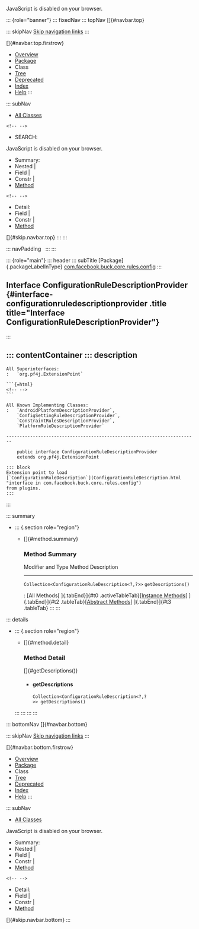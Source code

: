 <div>

JavaScript is disabled on your browser.

</div>

::: {role="banner"}
::: fixedNav
::: topNav
[]{#navbar.top}

::: skipNav
[Skip navigation links](#skip.navbar.top "Skip navigation links")
:::

[]{#navbar.top.firstrow}

-   [Overview](../../../../../../index.html)
-   [Package](package-summary.html)
-   Class
-   [Tree](package-tree.html)
-   [Deprecated](../../../../../../deprecated-list.html)
-   [Index](../../../../../../index-all.html)
-   [Help](../../../../../../help-doc.html)
:::

::: subNav
-   [All Classes](../../../../../../allclasses.html)

```{=html}
<!-- -->
```
-   SEARCH:

<div>

<div>

JavaScript is disabled on your browser.

</div>

</div>

<div>

-   Summary: 
-   Nested \| 
-   Field \| 
-   Constr \| 
-   [Method](#method.summary)

```{=html}
<!-- -->
```
-   Detail: 
-   Field \| 
-   Constr \| 
-   [Method](#method.detail)

</div>

[]{#skip.navbar.top}
:::
:::

::: navPadding
 
:::
:::

::: {role="main"}
::: header
::: subTitle
[Package]{.packageLabelInType} [com.facebook.buck.core.rules.config](package-summary.html)
:::

## Interface ConfigurationRuleDescriptionProvider {#interface-configurationruledescriptionprovider .title title="Interface ConfigurationRuleDescriptionProvider"}
:::

::: contentContainer
::: description
-   

    All Superinterfaces:
    :   `org.pf4j.ExtensionPoint`

    ```{=html}
    <!-- -->
    ```

    All Known Implementing Classes:
    :   `AndroidPlatformDescriptionProvider`,
        `ConfigSettingRuleDescriptionProvider`,
        `ConstraintRulesDescriptionProvider`,
        `PlatformRuleDescriptionProvider`

    ------------------------------------------------------------------------

        public interface ConfigurationRuleDescriptionProvider
        extends org.pf4j.ExtensionPoint

    ::: block
    Extension point to load
    [`ConfigurationRuleDescription`](ConfigurationRuleDescription.html "interface in com.facebook.buck.core.rules.config")
    from plugins.
    :::
:::

::: summary
-   ::: {.section role="region"}
    -   []{#method.summary}

        ### Method Summary

          Modifier and Type                                 Method                Description
          ------------------------------------------------- --------------------- -------------
          `Collection<ConfigurationRuleDescription<?,​?>>`   `getDescriptions()`    

          : [All Methods[ ]{.tabEnd}]{#t0 .activeTableTab}[[Instance
          Methods](javascript:show(2);)[ ]{.tabEnd}]{#t2
          .tableTab}[[Abstract
          Methods](javascript:show(4);)[ ]{.tabEnd}]{#t3 .tableTab}
    :::
:::

::: details
-   ::: {.section role="region"}
    -   []{#method.detail}

        ### Method Detail

        []{#getDescriptions()}

        -   #### getDescriptions

            ``` methodSignature
            Collection<ConfigurationRuleDescription<?,​?>> getDescriptions()
            ```
    :::
:::
:::
:::

::: bottomNav
[]{#navbar.bottom}

::: skipNav
[Skip navigation links](#skip.navbar.bottom "Skip navigation links")
:::

[]{#navbar.bottom.firstrow}

-   [Overview](../../../../../../index.html)
-   [Package](package-summary.html)
-   Class
-   [Tree](package-tree.html)
-   [Deprecated](../../../../../../deprecated-list.html)
-   [Index](../../../../../../index-all.html)
-   [Help](../../../../../../help-doc.html)
:::

::: subNav
-   [All Classes](../../../../../../allclasses.html)

<div>

<div>

JavaScript is disabled on your browser.

</div>

</div>

<div>

-   Summary: 
-   Nested \| 
-   Field \| 
-   Constr \| 
-   [Method](#method.summary)

```{=html}
<!-- -->
```
-   Detail: 
-   Field \| 
-   Constr \| 
-   [Method](#method.detail)

</div>

[]{#skip.navbar.bottom}
:::
